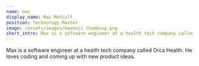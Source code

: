 ```yaml
---
name: max
display_name: Max Metcalf
position: Technology Master
image: /assets/images/maxmoji_thumbsup.png
short_intro: Max is a software engineer at a health tech company called Orca Health.
---
```

Max is a software engineer at a health tech company called Orca Health. He loves coding and coming up with new product ideas.